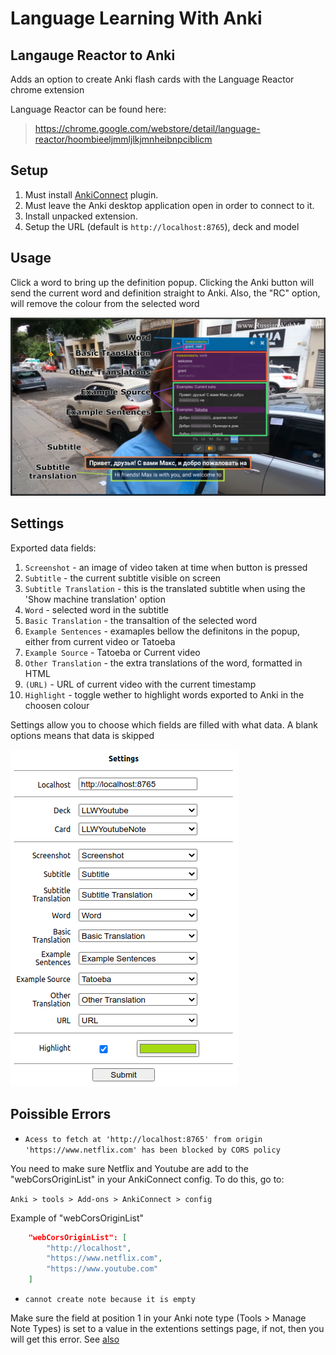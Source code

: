 # Language Learning With Anki

## Langauge Reactor to Anki

Adds an option to create Anki flash cards with the Language Reactor chrome extension

Language Reactor can be found here:
> https://chrome.google.com/webstore/detail/language-reactor/hoombieeljmmljlkjmnheibnpciblicm


## Setup

1) Must install [AnkiConnect](https://ankiweb.net/shared/info/2055492159) plugin.
2) Must leave the Anki desktop application open in order to connect to it.
3) Install unpacked extension.
4) Setup the URL (default is `http://localhost:8765`), deck and model

## Usage

Click a word to bring up the definition popup.
Clicking the Anki button will send the current word and definition straight to Anki.
Also, the "RC" option, will remove the colour from the selected word

![bubble-screenshot](https://raw.githubusercontent.com/ClearlyKyle/Language-Learning-With-Anki/master/screenshots/popup.PNG)

## Settings

Exported data fields:

 1) `Screenshot` - an image of video taken at time when button is pressed
 2) `Subtitle` - the current subtitle visible on screen
 3) `Subtitle Translation` - this is the translated subtitle when using the 'Show machine translation' option
 4) `Word` - selected word in the subtitle
 5) `Basic Translation` - the transaltion of the selected word
 6) `Example Sentences` - examaples bellow the definitons in the popup, either from current video or Tatoeba
 7) `Example Source`  - Tatoeba or Current video
 8) `Other Translation` - the extra translations of the word, formatted in HTML
 9) `(URL)` - URL of current video with the current timestamp
 10) `Highlight` - toggle wether to highlight words exported to Anki in the choosen colour

Settings allow you to choose which fields are filled with what data. A blank options means that data is skipped

![options-screenshot](https://raw.githubusercontent.com/ClearlyKyle/Language-Learning-With-Anki/master/screenshots/settings.png)

## Poissible Errors

- `Acess to fetch at 'http://localhost:8765' from origin 'https://www.netflix.com' has been blocked by CORS policy`

You need to make sure Netflix and Youtube are add to the "webCorsOriginList" in your AnkiConnect config. To do this, go to:

`Anki > tools > Add-ons > AnkiConnect > config`

Example of "webCorsOriginList"
```json
    "webCorsOriginList": [
        "http://localhost",
        "https://www.netflix.com",
        "https://www.youtube.com"
    ]
```

- `cannot create note because it is empty`

Make sure the field at position 1 in your Anki note type (Tools > Manage Note Types) is set to a value in the extentions settings page, if not, then you will get this error. See [also](https://github.com/ClearlyKyle/Language-Learning-With-Anki/issues/7#issuecomment-2510020695)
